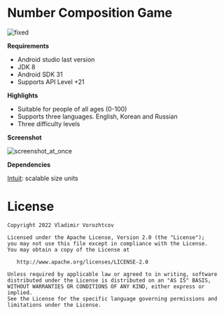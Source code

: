 # Number Composition Game

![fixed](https://user-images.githubusercontent.com/57666313/153745567-c7b74e01-382f-4141-9eca-a6c6e5e0e0fc.png)


**Requirements**
- Android studio last version
- JDK 8
- Android SDK 31
- Supports API Level +21

**Highlights**
- Suitable for people of all ages (0-100)
- Supports three languages. English, Korean and Russian
- Three difficulty levels

**Screenshot**

![screenshot_at_once](https://user-images.githubusercontent.com/57666313/153745468-1f2e6ba8-e640-4866-9beb-639129c4dca3.png)


**Dependencies**

[Intuit]: scalable size units

# License

    Copyright 2022 Vladimir Vorozhtcov

    Licensed under the Apache License, Version 2.0 (the "License");
    you may not use this file except in compliance with the License.
    You may obtain a copy of the License at

       http://www.apache.org/licenses/LICENSE-2.0

    Unless required by applicable law or agreed to in writing, software
    distributed under the License is distributed on an "AS IS" BASIS,
    WITHOUT WARRANTIES OR CONDITIONS OF ANY KIND, either express or implied.
    See the License for the specific language governing permissions and
    limitations under the License.

[Intuit]: https://github.com/intuit
